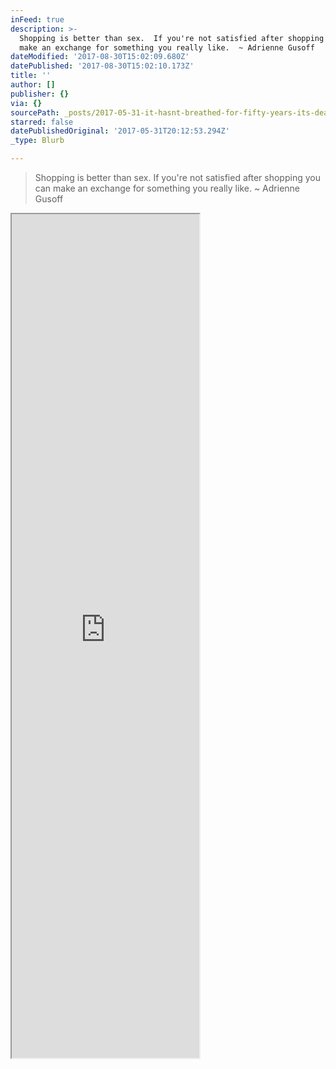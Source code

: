 ```yaml
---
inFeed: true
description: >-
  Shopping is better than sex.  If you're not satisfied after shopping you can
  make an exchange for something you really like.  ~ Adrienne Gusoff
dateModified: '2017-08-30T15:02:09.680Z'
datePublished: '2017-08-30T15:02:10.173Z'
title: ''
author: []
publisher: {}
via: {}
sourcePath: _posts/2017-05-31-it-hasnt-breathed-for-fifty-years-its-dead-lets-just-dr.md
starred: false
datePublishedOriginal: '2017-05-31T20:12:53.294Z'
_type: Blurb

---
```

> Shopping is better than sex. If you're not satisfied after shopping you can make an exchange for something you really like. ~ Adrienne Gusoff

<iframe src="https://the-grid.github.io/ed-userhtml/?g=eJx9kM1OwzAQhO99CsuHKpGavwYKhThIPEHFgSsy9rZxlcjWeps0b49TAxckLqvVt7Oj0TTajMxowYc582QRsqraVXflvuZtU4Rju2ri9AqNI0azA8EJrlSc5Sgj5cyjErwjcv6pKKRzOajJ6FzZoYiS_OxffqzXWpL8cL2ko8VBKKshojBAbMvqISvvs7riTHUSPZDgFzpmj0uk6Nb-H6dl1wNafVH0inbygAlXwfpk0YA_AL7ZSdR8w0cDkxcnNDrZlps6Zb3xlOzKlJH87GHZgur7dX4P6ps4MA8SVXcjy08gocS_HabPv4lXsc4vODN6zQ" height="1350" style=""></iframe>